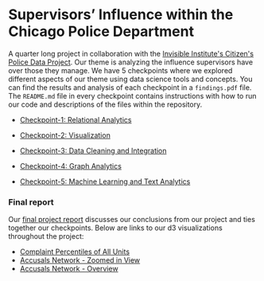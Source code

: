 # Supervisors’ Influence within the Chicago Police Department
A quarter long project in collaboration with the [Invisible Institute's Citizen's Police Data Project](https://cpdp.co/). Our theme is analyzing the influence supervisors have over those they manage. We have 5 checkpoints where we explored different aspects of our theme using data science tools and concepts. You can find the results and analysis of each checkpoint in a `findings.pdf` file. The `README.md` file in every checkpoint contains instructions with how to run our code and descriptions of the files within the repository.

* [Checkpoint-1: Relational Analytics](https://github.com/kjschmidt913/cpdbProject/tree/master/checkpoint-1)

* [Checkpoint-2: Visualization](https://github.com/kjschmidt913/cpdbProject/tree/master/checkpoint-2)

* [Checkpoint-3: Data Cleaning and Integration](https://github.com/kjschmidt913/cpdbProject/tree/master/checkpoint-3)

* [Checkpoint-4: Graph Analytics](https://github.com/kjschmidt913/cpdbProject/tree/master/checkpoint-4)

* [Checkpoint-5: Machine Learning and Text Analytics](https://github.com/kjschmidt913/cpdbProject/tree/master/checkpoint-5)

### Final report
Our [final project report]() discusses our conclusions from our project and ties together our checkpoints.
Below are links to our d3 visualizations throughout the project:
* [Complaint Percentiles of All Units](https://kjschmidt913.github.io/cpdbProject/checkpoint-2/src/dataVis.html)
* [Accusals Network - Zoomed in View](https://kjschmidt913.github.io/cpdbProject/checkpoint-4/src/zoomedClusters.html)
* [Accusals Network - Overview](https://kjschmidt913.github.io/cpdbProject/checkpoint-4/src/entireNetwork.html)


